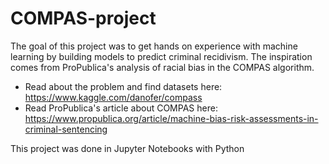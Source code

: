# COMPAS-project

The goal of this project was to get hands on experience with machine learning by building models to predict criminal recidivism. The inspiration comes from ProPublica's analysis of racial bias in the COMPAS algorithm.

- Read about the problem and find datasets here: https://www.kaggle.com/danofer/compass
- Read ProPublica's article about COMPAS here: https://www.propublica.org/article/machine-bias-risk-assessments-in-criminal-sentencing

This project was done in Jupyter Notebooks with Python  

